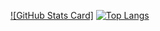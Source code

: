 [![GitHub Stats Card]](https://github-readme-stats.vercel.app/api?username=hoshico)
[![Top Langs](https://github-readme-stats.vercel.app/api/top-langs/?username=hoshico)](https://github.com/anuraghazra/github-readme-stats)

